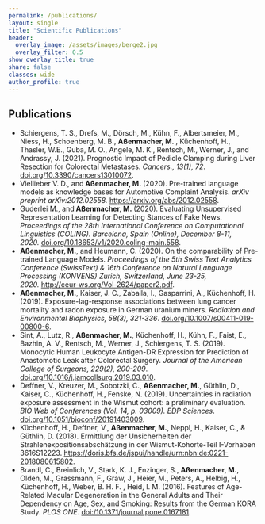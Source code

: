 ```yaml
---
permalink: /publications/
layout: single
title: "Scientific Publications"
header:
  overlay_image: /assets/images/berge2.jpg
  overlay_filter: 0.5
show_overlay_title: true
share: false
classes: wide
author_profile: true  
---
```


Publications
---------------

<ul>
<li>Schiergens, T. S., Drefs, M., Dörsch, M., Kühn, F., Albertsmeier, M., Niess, H., Schoenberg, M. B., <strong>A&szlig;enmacher, M.&nbsp;</strong>, Küchenhoff, H., Thasler, W.E., Guba, M. O., Angele, M. K., Rentsch, M., Werner, J., and Andrassy, J. (2021). Prognostic Impact of Pedicle Clamping during Liver Resection for Colorectal Metastases. <em>Cancers., 13(1), 72</em>. <a href="https://doi.org/10.3390/cancers130100729" target="_blank"> doi.org/10.3390/cancers13010072</a>.</li>
<li>Viellieber V. D., and<strong> A&szlig;enmacher, M.&nbsp;</strong>(2020). Pre-trained language models as knowledge bases for Automotive Complaint Analysis. <em>arXiv preprint arXiv:2012.02558.</em>&nbsp;<a href="https://arxiv.org/abs/2012.02558" target="_blank">https://arxiv.org/abs/2012.02558</a>.</li>
<li>Guderlei M., and<strong> A&szlig;enmacher, M.&nbsp;</strong>(2020). Evaluating Unsupervised Representation Learning for Detecting Stances of Fake News. <em>Proceedings of the 28th International Conference on Computational Linguistics (COLING). Barcelona, Spain (Online), December 8-11, 2020.</em>&nbsp;<a href="https://doi.org/10.18653/v1/2020.coling-main.558" target="_blank">doi.org/10.18653/v1/2020.coling-main.558</a>.</li>
<li><strong>A&szlig;enmacher, M.</strong>, and Heumann, C. (2020). On the comparability of Pre-trained Language Models. <em>Proceedings of the 5th Swiss Text Analytics Conference (SwissText) &amp; 16th Conference on Natural Language Processing (KONVENS) Zurich, Switzerland, June 23-25, 2020.</em>&nbsp;<a href="http://ceur-ws.org/Vol-2624/paper2.pdf" target="_blank">http://ceur-ws.org/Vol-2624/paper2.pdf</a>.</li>
<li><b>A&szlig;enmacher, M.</b>, Kaiser, J. C., Zaballa, I., Gasparrini, A., K&uuml;chenhoff, H. (2019). Exposure-lag-response associations between lung cancer mortality and radon exposure in German uranium miners.&nbsp;<em>Radiation and Environmental Biophysics, 58(3), 321-336</em>. <a href="https://doi.org/10.1007/s00411-019-00800-6" target="_blank">doi.org/10.1007/s00411-019-00800-6</a>.</li>
<li>Sint, A., Lutz, R., <b>A&szlig;enmacher, M.</b>, K&uuml;chenhoff, H., K&uuml;hn, F., Faist, E., Bazhin, A. V., Rentsch, M., Werner, J., Schiergens, T. S. (2019). Monocytic Human Leukocyte Antigen-DR Expression for Prediction of Anastomotic Leak after Colorectal Surgery. <em>Journal of the American College of Surgeons, 229(2), 200-209</em>. <a href="https://doi.org/10.1016/j.jamcollsurg.2019.03.010" target="_blank"> doi.org/10.1016/j.jamcollsurg.2019.03.010</a>.</li>
<li>Deffner, V., Kreuzer, M., Sobotzki, C., <b>A&szlig;enmacher, M.</b>, G&uuml;thlin, D., Kaiser, C., K&uuml;chenhoff, H., Fenske, N. (2019). Uncertainties in radiation exposure assessment in the Wismut cohort: a preliminary evaluation. <em>BIO Web of Conferences (Vol. 14, p. 03009). EDP Sciences</em>. <a href="https://doi.org/10.1051/bioconf/20191403009" target="_blank"> doi.org/10.1051/bioconf/20191403009</a>.</li>
<li>K&uuml;chenhoff, H., Deffner, V., <b>A&szlig;enmacher, M.</b>, Neppl, H., Kaiser, C., &amp; G&uuml;thlin, D. (2018). Ermittlung der Unsicherheiten der Strahlenexpositionsabsch&auml;tzung in der Wismut-Kohorte-Teil I-Vorhaben 3616S12223. <a href="https://doris.bfs.de/jspui/handle/urn:nbn:de:0221-2018080615802" target="_blank"> https://doris.bfs.de/jspui/handle/urn:nbn:&#8203;de:0221-2018080615802</a>.</li>
<li>Brandl, C., Breinlich, V., Stark, K. J., Enzinger, S., <b>A&szlig;enmacher, M.</b>, Olden, M., Grassmann, F., Graw, J., Heier, M., Peters, A., Helbig, H., K&uuml;chenhoff, H., Weber, B. H. F. , Heid, I. M. (2016). Features of Age-Related Macular Degeneration in the General Adults and Their Dependency on Age, Sex, and Smoking: Results from the German KORA Study. <em>PLOS ONE</em>. <a href="https://doi.org/10.1371/journal.pone.0167181" target="_blank"> doi:/10.1371/journal.pone.0167181</a>.</li>
</ul>
